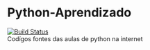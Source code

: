 # Python-Aprendizado
[![Build Status](https://travis-ci.com/daviwesley/Python-Aprendizado.svg?branch=master)](https://travis-ci.com/daviwesley/Python-Aprendizado)
</br>
Codígos fontes das aulas de python na internet
